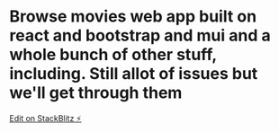 # Browse movies web app built on react and bootstrap and mui and a whole bunch of other stuff, including. Still allot of issues but we'll get through them

[Edit on StackBlitz ⚡️](https://stackblitz.com/edit/react-e3uw2f)
